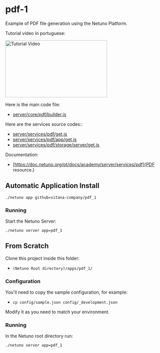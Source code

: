 # pdf-1

Example of PDF file generation using the Netuno Platform.

Tutorial video in portuguese:

<a href="http://www.youtube.com/watch?v=OyUzHr9hi0c" target="_blank" title="Geração de PDFs no Backend JS - API REST - Parte 1">
 <img src="https://raw.githubusercontent.com/sitana-company/pdf_1/main/docs/video.jpg" alt="Tutorial Video" width="320" height="180" />
</a>

Here is the main code file:

- [server/core/pdf/builder.js](server/core/pdf/builder.js)

Here are the services source codes::

- [server/services/pdf/get.js](server/services/pdf/get.js)
- [server/services/pdf/app/get.js](server/services/pdf/app/get.js)
- [server/services/pdf/storage/server/get.js](server/services/pdf/storage/server/get.js)

Documentation:

- [https://doc.netuno.org/pt/docs/academy/server/services/pdf](PDF resource.)

## Automatic Application Install

```
./netuno app github=sitana-company/pdf_1
```

### Running

Start the Netuno Server:

```
./netuno server app=pdf_1
```

## From Scratch

Clone this project inside this folder:

- `(Netuno Root directory)/apps/pdf_1/`

### Configuration

You'll need to copy the sample configuration, for example:

- `cp config/sample.json config/_development.json`

Modify it as you need to match your environment.

### Running

In the Netuno root directory run:

```
./netuno server app=pdf_1
```
